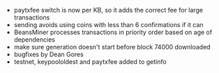 * paytxfee switch is now per KB, so it adds the correct fee for large transactions
* sending avoids using coins with less than 6 confirmations if it can
* BeansMiner processes transactions in priority order based on age of dependencies
* make sure generation doesn't start before block 74000 downloaded
* bugfixes by Dean Gores
* testnet, keypoololdest and paytxfee added to getinfo
